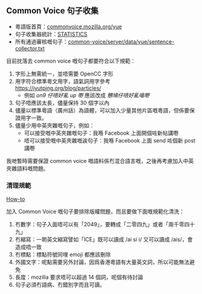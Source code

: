 ## Common Voice 句子收集

- 粵語版首頁：[commonvoice.mozilla.org/yue](https://commonvoice.mozilla.org/yue)
- 句子收集器統計：[STATISTICS](https://commonvoice.mozilla.org/sentence-collector/#/yue/stats)
- 所有通過審核嘅句子：[common-voice/server/data/yue/sentence-collector.txt](https://github.com/common-voice/common-voice/blob/main/server/data/yue/sentence-collector.txt)

目前抌落去 common voice 嘅句子都要符合以下規範：

1. 字形上無需統一，並唔需要 OpenCC 字形
2. 用字符合標準粵文用字，語氣詞用字參考 https://jyutping.org/blog/particles/
   - 例如 _on9 仔唔好亂 up 嘢_ 應該改成 _戇鳩仔唔好亂噏嘢_
3. 句子唔應該太長，儘量保持 30 個字以內
4. 儘量以標準粵語（廣州話）為語體，可以加入少量其他片區嘅粵語，但係要保證用字一致。
5. 儘量少用中英夾雜嘅句子，例如：
   - 可以接受嘅中英夾雜嘅句子：我喺 Facebook 上面開個咗新帖講嘢
   - 唔可以接受嘅中英夾雜嘅誒句子：我喺 Facebook 上面 send 咗個新 post 講嘢

我哋暫時需要保證 common voice 嘅語料係冇混合語言嘅，之後再考慮加入中英夾雜語料嘅問題。

### 清理規範

[How-to](https://commonvoice.mozilla.org/sentence-collector/#/how-to)

加入 Common Voice 嘅句子要排除版權問題，而且要做下面嘅規範化清洗：

1. 冇數字：句子入面唔可以有「2049」，要轉成「二零四九」或者「兩千零四十九」
2. 冇縮寫：一啲英文縮寫譬如「ICE」既可以讀成 /ai si i/ 又可以讀成 /ais/，會造成唔一致
3. 冇標點：標點符號同埋 emoji 都應該刪除
4. 外國文字：呢點需要另外討論，因爲香港粵語有大量英文詞，所以可能無法避免
5. 長度：mozilla 要求唔可以超過 14 個詞，呢個有待討論
6. 句子必須冇語病、冇錯別字而且可讀。
